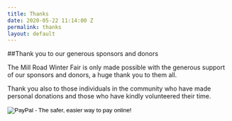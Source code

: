 ```yaml
---
title: Thanks
date: 2020-05-22 11:14:00 Z
permalink: thanks
layout: default
---
```


##Thank you to our generous sponsors and donors

The Mill Road Winter Fair is only made possible with the generous support of our sponsors and donors, a huge thank you to them all.

Thank you also to those individuals in the community who have made personal donations and those who have kindly volunteered their time.

<form class="donate-button" action="https://www.paypal.com/cgi-bin/webscr" method="post" target="_top">
        <input type="hidden" name="cmd" value="_s-xclick">
          <input type="hidden" name="hosted_button_id" value="RNL9TBYJKM9KC">
          <input type="image" src="https://www.paypalobjects.com/en_US/i/btn/btn_donateCC_LG.gif" name="submit" alt="PayPal - The safer, easier way to pay online!" border="0">
          <img alt="" src="https://www.paypalobjects.com/en_GB/i/scr/pixel.gif" width="1" height="1" border="0">
        </form>